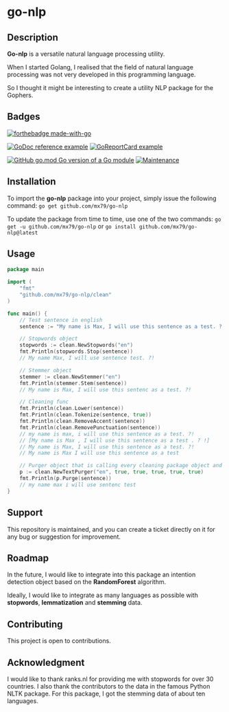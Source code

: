 # go-nlp

## Description

**Go-nlp** is a versatile natural language processing utility.

When I started Golang, I realised that the field of natural language processing was not very developed in this
programming language.

So I thought it might be interesting to create a utility NLP package for the Gophers.

## Badges

[![forthebadge made-with-go](http://ForTheBadge.com/images/badges/made-with-go.svg)](https://go.dev/)

[![GoDoc reference example](https://img.shields.io/badge/godoc-reference-blue.svg)](https://godoc.org/github.com/mx79/go-nlp)
[![GoReportCard example](https://goreportcard.com/badge/github.com/nanomsg/mangos)](https://goreportcard.com/report/github.com/mx79/go-nlp)

[![GitHub go.mod Go version of a Go module](https://img.shields.io/github/go-mod/go-version/mx79/go-nlp)](https://github.com/mx79/go-nlp)
[![Maintenance](https://img.shields.io/badge/Maintained%3F-yes-green.svg)](https://github.com/mx79/go-nlp/graphs/commit-activity)

## Installation

To import the **go-nlp** package into your project, simply issue the following command: `go get github.com/mx79/go-nlp`

To update the package from time to time, use one of the two commands: `go get -u github.com/mx79/go-nlp`
or `go install github.com/mx79/go-nlp@latest`

## Usage

```go
package main

import (
	"fmt"
	"github.com/mx79/go-nlp/clean"
)

func main() {
	// Test sentence in english
	sentence := "My name is Max, I will use this sentence as a test. ?!"

	// Stopwords object
	stopwords := clean.NewStopwords("en")
	fmt.Println(stopwords.Stop(sentence))
	// My name Max, I will use sentence test. ?!

	// Stemmer object
	stemmer := clean.NewStemmer("en")
	fmt.Println(stemmer.Stem(sentence))
	// My name is Max, I will use this sentenc as a test. ?!

	// Cleaning func
	fmt.Println(clean.Lower(sentence))
	fmt.Println(clean.Tokenize(sentence, true))
	fmt.Println(clean.RemoveAccent(sentence))
	fmt.Println(clean.RemovePunctuation(sentence))
	// my name is max, i will use this sentence as a test. ?!
	// [My name is Max , I will use this sentence as a test . ? !]
	// My name is Max, I will use this sentence as a test. ?!
	// My name is Max I will use this sentence as a test

	// Purger object that is calling every cleaning package object and func
	p := clean.NewTextPurger("en", true, true, true, true, true)
	fmt.Println(p.Purge(sentence))
	// my name max i will use sentenc test
}
```

## Support

This repository is maintained, and you can create a ticket directly on it for any bug or suggestion for improvement.

## Roadmap

In the future, I would like to integrate into this package an intention detection object based on the **RandomForest**
algorithm.

Ideally, I would like to integrate as many languages as possible with **stopwords**, **lemmatization** and **stemming**
data.

## Contributing

This project is open to contributions.

## Acknowledgment

I would like to thank ranks.nl for providing me with stopwords for over 30 countries.
I also thank the contributors to the data in the famous Python NLTK package.
For this package, I got the stemming data of about ten languages. 
